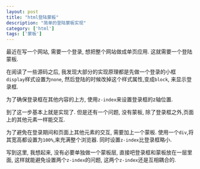 ```yaml
---
layout: post
title: "html登陆蒙板"
description: "简单的登陆蒙板实现"
category: ['html']
tags: ['蒙板']
---
```


最近在写一个网站, 需要一个登录, 想把整个网站做成单页应用. 这就需要一个登陆蒙板.


在阅读了一些源码之后, 我发现大部分的实现原理都是先做一个登录的小框`display`样式设置为`none`, 然后登陆的时候改掉这个样式属性,变成`block`, 来显示登录框.


为了确保登录框在其他内容的上方, 使用`z-index`来设置登录框的z轴位置.

到了这一步基本上就是实现了. 但是还有一个问题, 没有蒙板, 除了登录框之外,页面上的其他元素一样能交互.

为了避免在登录期间和页面上其他元素的交互, 需要加上一个蒙板. 使用一个`div`,将其宽高都设置为`100%`,来充满整个浏览器. 同时设置`z-index`比登录框略小.


写到这里, 我想起来, 没有必要单独做一个蒙板层, 直接吧登录框和蒙板放在一层里面, 这样就能避免设置两个`z-index`的问题, 这两个`z-index`还是互相耦合的.
